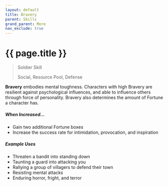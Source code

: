 ```yaml
---
layout: default
title: Bravery
parent: Skills
grand_parent: More
nav_exclude: true
---
```


# {{ page.title }}

> Soldier Skill
>
> Social, Resource Pool, Defense

**<span style="color: {{ site.soldier_color }}">Bravery</span>** embodies mental toughness. Characters with high Bravery are resilient against psychological influences, and able to influence others through force of personality. Bravery also determines the amount of Fortune a character has.

##### When Increased...

- Gain two additional Fortune boxes
- Increase the success rate for intimidation, provocation, and inspiration

##### Example Uses

- Threaten a bandit into standing down
- Taunting a guard into attacking you
- Rallying a group of villagers to defend their town
- Resisting mental attacks
- Enduring horror, fright, and terror
